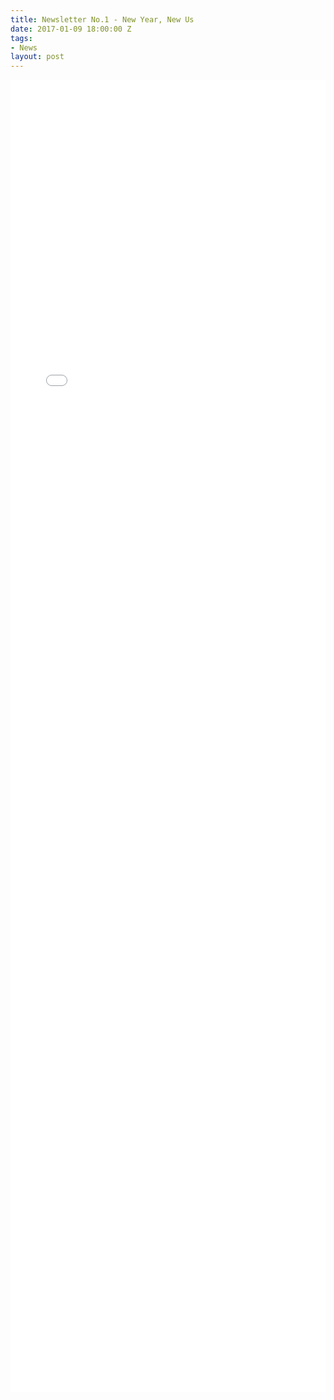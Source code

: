 ```yaml
---
title: Newsletter No.1 - New Year, New Us
date: 2017-01-09 18:00:00 Z
tags:
- News
layout: post
---
```


<embed src="{{ site.baseurl }}/img/post/newsletter1.pdf" width="100%" height="2100px" />
